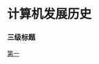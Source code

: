 # 计算机发展历史
### 三级标题
[第一](https://image.baidu.com/search/detail?ct=503316480&z=0&ipn=d&word=%E5%9B%BE%E7%89%87&step_word=&hs=0&pn=33&spn=0&di=97570&pi=0&rn=1&tn=baiduimagedetail&is=0%2C0&istype=0&ie=utf-8&oe=utf-8&in=&cl=2&lm=-1&st=undefined&cs=2485954775%2C21433741&os=1055416473%2C225121641&simid=3190373690%2C2764122743&adpicid=0&lpn=0&ln=1557&fr=&fmq=1606009330567_R&fm=&ic=undefined&s=undefined&hd=undefined&latest=undefined&copyright=undefined&se=&sme=&tab=0&width=undefined&height=undefined&face=undefined&ist=&jit=&cg=&bdtype=0&oriquery=&objurl=http%3A%2F%2Fa2.att.hudong.com%2F12%2F87%2F01300001149956130041875096065.jpg&fromurl=ippr_z2C%24qAzdH3FAzdH3Fp7rtwg_z%26e3Bkwthj_z%26e3Bv54AzdH3Fwd_8d_b0_a8naaaa889llcm8naa98b0calmamc_3r2_z%26e3Bip4s&gsm=2e&rpstart=0&rpnum=0&islist=&querylist=&force=undefined)
